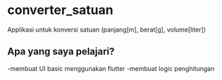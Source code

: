 # converter_satuan

Applikasi untuk konversi satuan (panjang[m], berat[g], volume[liter])

## Apa yang saya pelajari?
-membuat UI basic menggunakan flutter
-membuat logic penghitungan

